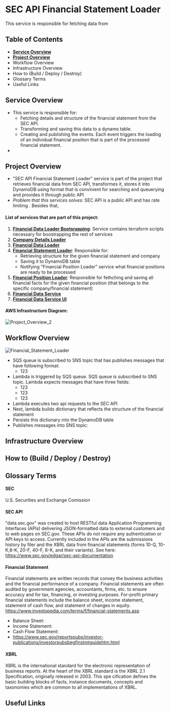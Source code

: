# SEC API Financial Statement Loader
This service is responsible for fetching data from 

## Table of Contents
- **[Service Overview](#service-overview)**
- **[Project Overview](#project-overview)**
- Workflow Overview
- Infrastructure Overview
- How to (Build / Deploy / Destroy)
- Glossary Terms
- Useful Links

## Service Overview
- This service is responsible for:
  - Fetching details and structure of the financial statement from the SEC API.
  - Transforming and saving this data to a dynamo table.
  - Creating and publishing the events. Each event triggers the loading of an individual financial position that is part of the processed financial statement.
- 

## Project Overview
- "SEC API Financial Statement Loader" service is part of the project that retrieves financial data from SEC API, transformes it, stores it into DynamoDB using format that is convinient for searching and queuerying and provides it through public API 
- *Problem that this services solves*: SEC API is a public API and has rate limiting . Besides that, 

#### List of services that are part of this project:
1. **[Financial Data Loader Bootsrapping](https://github.com/Mikhail-Vilms/sec-api-financial-data-loader-bootsrapping)**: Service contains terraform scripts necessary for boostrapping the rest of services
2. **[Company Details Loader](https://github.com/Mikhail-Vilms/sec-api-company-details-loader)**
3. **[Financial Data Loader](https://github.com/Mikhail-Vilms/sec-api-financial-data-loader)**
4. **[Financial Statement Loader](https://github.com/Mikhail-Vilms/sec-api-financial-statement-loader)**: Responsible for:
   - Retrieving structure for the given financial statement and company
   - Saving it to DynamoDB table
   - Notifying "Financial Position Loader" service what financial positions are ready to be processed
5. **[Financial Position Loader](https://github.com/Mikhail-Vilms/sec-api-financial-position-loader)**: Responsible for fethching and saving all financial facts for the given financial position (that belongs to the specific company/financial statement)
6. **[Financial Data Service](https://github.com/Mikhail-Vilms/sec-api-financial-data-service)**
7. **[Financial Data Service UI](https://github.com/Mikhail-Vilms/sec-api-financial-data-service-ui)**

#### AWS Infrastructure Diagram:
![Project_Overview_2](https://user-images.githubusercontent.com/57194114/188555596-ea1ff87c-8909-4ee8-864f-d14a41127af0.jpg)




## Workflow Overview
![Financial_Statement_Loader](https://user-images.githubusercontent.com/57194114/188558467-c8e858f7-540b-4332-a5a0-563ea86418dc.jpg)

- SQS queue is subscribed to SNS topic that has publishes messages that have following format:
  - 123 
- Lambda is triggered by SQS queue. SQS queue is subscribed to SNS topic. Lambda expects messages that have three fields:
  - 123
  - 123
  - 123
- Lambda executes two api requests to the SEC API
- Next, lambda builds dictionary that reflects the structure of the financial statement
- Persists this dictionary into the DynamoDB table
- Publishes messages into SNS topic: 


## Infrastructure Overview

## How to (Build / Deploy / Destroy)

## Glossary Terms

#### SEC
U.S. Securities and Exchange Comission

#### SEC API
"data.sec.gov" was created to host RESTful data Application Programming Interfaces (APIs) delivering JSON-formatted data to external customers and to web pages on SEC.gov. These APIs do not require any authentication or API keys to access. Currently included in the APIs are the submissions history by filer and the XBRL data from financial statements (forms 10-Q, 10-K,8-K, 20-F, 40-F, 6-K, and their variants). See here: https://www.sec.gov/edgar/sec-api-documentation

#### Financial Statement
Financial statements are written records that convey the business activities and the financial performance of a company. Financial statements are often audited by government agencies, accountants, firms, etc. to ensure accuracy and for tax, financing, or investing purposes. For-profit primary financial statements include the balance sheet, income statement, statement of cash flow, and statement of changes in equity. https://www.investopedia.com/terms/f/financial-statements.asp
  - Balance Sheet:
  - Income Statement:
  - Cash Flow Statement:
  - https://www.sec.gov/reportspubs/investor-publications/investorpubsbegfinstmtguidehtm.html

#### XBRL
XBRL is the international standard for the electronic representation of business reports. At the heart of the XBRL standard is the XBRL 2.1 Specification, originally released in 2003. This spe cification defines the basic building blocks of facts, instance documents, concepts and taxonomies which are common to all implementations of XBRL.

## Useful Links
